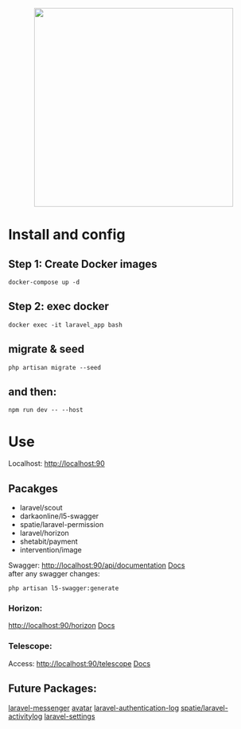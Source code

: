 <p align="center">
    <a href="https://laravel.com" target="_blank">
        <img src="https://raw.githubusercontent.com/laravel/art/master/logo-lockup/5%20SVG/2%20CMYK/1%20Full%20Color/laravel-logolockup-cmyk-red.svg" width="400">
    </a>
</p>

# Install and config
## Step 1: Create Docker images

```
docker-compose up -d
```
## Step 2: exec docker

```
docker exec -it laravel_app bash
```

##  migrate & seed
```
php artisan migrate --seed
```

## and then:
```
npm run dev -- --host
```

# Use

<p>
    Localhost: <a href="http://localhost:90" target="_blank">http://localhost:90</a>
</p>

## Pacakges
* laravel/scout
* darkaonline/l5-swagger
* spatie/laravel-permission
* laravel/horizon
* shetabit/payment
* intervention/image

<p>
Swagger: <a href="http://localhost:90/api/documentation" target="_blank">http://localhost:90/api/documentation</a> <a href="https://swagger.io/docs/">Docs</a><br>
after any swagger changes:

````
php artisan l5-swagger:generate 
````
</p>

### Horizon:
<p>
    <a href="http://localhost:90/horizon" target="_blank">http://localhost:90/horizon</a> <a href="https://laravel.com/docs/11.x/horizon" target="_blank">Docs</a>
</p>

### Telescope:
<p>
    Access: <a href="http://localhost:90/telescope">http://localhost:90/telescope</a> <a href="https://laravel.com/docs/11.x/telescope">Docs</a>
</p>

## Future Packages:
[laravel-messenger](https://github.com/cmgmyr/laravel-messenger)
[avatar](https://github.com/laravolt/avatar)
[laravel-authentication-log](https://github.com/rappasoft/laravel-authentication-log)
[spatie/laravel-activitylog](https://github.com/spatie/laravel-activitylog)
[laravel-settings](https://github.com/spatie/laravel-settings)
